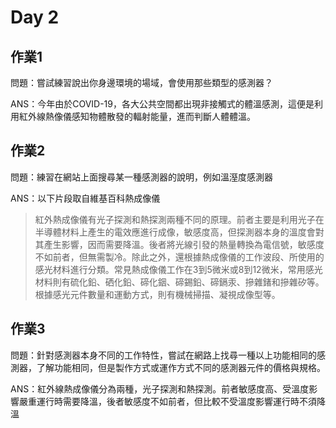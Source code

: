 # Day 2
## 作業1
問題：嘗試練習說出你身邊環境的場域，會使用那些類型的感測器？

ANS：今年由於COVID-19，各大公共空間都出現非接觸式的體溫感測，這便是利用紅外線熱像儀感知物體散發的輻射能量，進而判斷人體體溫。

## 作業2
問題：練習在網站上面搜尋某一種感測器的說明，例如溫溼度感測器

ANS：以下片段取自維基百科熱成像儀

>紅外熱成像儀有光子探測和熱探測兩種不同的原理。前者主要是利用光子在半導體材料上產生的電效應進行成像，敏感度高，但探測器本身的溫度會對其產生影響，因而需要降溫。後者將光線引發的熱量轉換為電信號，敏感度不如前者，但無需製冷。除此之外，還根據熱成像儀的工作波段、所使用的感光材料進行分類。常見熱成像儀工作在3到5微米或8到12微米，常用感光材料則有硫化鉛、硒化鉛、碲化銦、碲錫鉛、碲鎘汞、摻雜鍺和摻雜矽等。根據感光元件數量和運動方式，則有機械掃描、凝視成像型等。

## 作業3
問題：針對感測器本身不同的工作特性，嘗試在網路上找尋一種以上功能相同的感測器，了解功能相同，但是製作方式或運作方式不同的感測器元件的價格與規格。

ANS：紅外線熱成像儀分為兩種，光子探測和熱探測。前者敏感度高、受溫度影響嚴重運行時需要降溫，後者敏感度不如前者，但比較不受溫度影響運行時不須降溫